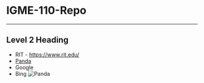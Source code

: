 # IGME-110-Repo

---

## Level 2 Heading

- RIT - https://www.rit.edu/
- [Panda](https://images.ctfassets.net/rt5zmd3ipxai/25pHfG94sGlRALOqbRvSxl/9f591d8263607fdf923b962cbfcde2a9/NVA-panda.jpg)
- Google
- Bing
![Panda](https://images.ctfassets.net/rt5zmd3ipxai/25pHfG94sGlRALOqbRvSxl/9f591d8263607fdf923b962cbfcde2a9/NVA-panda.jpg)
